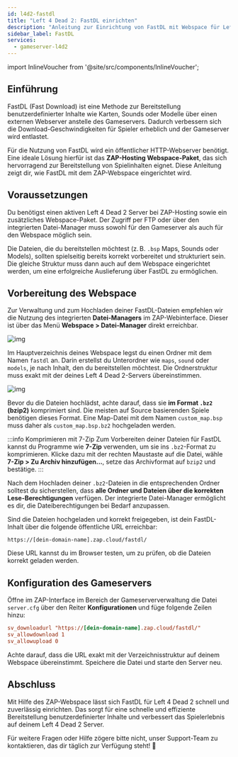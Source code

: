 ```yaml
---
id: l4d2-fastdl
title: "Left 4 Dead 2: FastDL einrichten"
description: "Anleitung zur Einrichtung von FastDL mit Webspace für Left 4 Dead 2 Server bei ZAP-Hosting - ZAP-Hosting Dokumentation"
sidebar_label: FastDL
services:
  - gameserver-l4d2
---
```


import InlineVoucher from '@site/src/components/InlineVoucher';

## Einführung

FastDL (Fast Download) ist eine Methode zur Bereitstellung benutzerdefinierter Inhalte wie Karten, Sounds oder Modelle über einen externen Webserver anstelle des Gameservers. Dadurch verbessern sich die Download-Geschwindigkeiten für Spieler erheblich und der Gameserver wird entlastet.

Für die Nutzung von FastDL wird ein öffentlicher HTTP-Webserver benötigt. Eine ideale Lösung hierfür ist das **ZAP-Hosting Webspace-Paket**, das sich hervorragend zur Bereitstellung von Spielinhalten eignet. Diese Anleitung zeigt dir, wie FastDL mit dem ZAP-Webspace eingerichtet wird.

<InlineVoucher />

## Voraussetzungen

Du benötigst einen aktiven Left 4 Dead 2 Server bei ZAP-Hosting sowie ein zusätzliches Webspace-Paket. Der Zugriff per FTP oder über den integrierten Datei-Manager muss sowohl für den Gameserver als auch für den Webspace möglich sein.

Die Dateien, die du bereitstellen möchtest (z. B. `.bsp` Maps, Sounds oder Models), sollten spielseitig bereits korrekt vorbereitet und strukturiert sein. Die gleiche Struktur muss dann auch auf dem Webspace eingerichtet werden, um eine erfolgreiche Auslieferung über FastDL zu ermöglichen.

## Vorbereitung des Webspace

Zur Verwaltung und zum Hochladen deiner FastDL-Dateien empfehlen wir die Nutzung des integrierten **Datei-Managers** im ZAP-Webinterface. Dieser ist über das Menü **Webspace > Datei-Manager** direkt erreichbar.

![img](https://screensaver01.zap-hosting.com/index.php/s/dptRwGTgL6bHXrE/preview)

Im Hauptverzeichnis deines Webspace legst du einen Ordner mit dem Namen `fastdl` an. Darin erstellst du Unterordner wie `maps`, `sound` oder `models`, je nach Inhalt, den du bereitstellen möchtest. Die Ordnerstruktur muss exakt mit der deines Left 4 Dead 2-Servers übereinstimmen.

![img](https://screensaver01.zap-hosting.com/index.php/s/beCCJPFT5si3wRZ/preview)

Bevor du die Dateien hochlädst, achte darauf, dass sie **im Format `.bz2` (bzip2)** komprimiert sind. Die meisten auf Source basierenden Spiele benötigen dieses Format. Eine Map-Datei mit dem Namen `custom_map.bsp` muss daher als `custom_map.bsp.bz2` hochgeladen werden.

:::info Komprimieren mit 7-Zip
Zum Vorbereiten deiner Dateien für FastDL kannst du Programme wie **7-Zip** verwenden, um sie ins `.bz2`-Format zu komprimieren. Klicke dazu mit der rechten Maustaste auf die Datei, wähle **7-Zip > Zu Archiv hinzufügen...**, setze das Archivformat auf `bzip2` und bestätige.
:::

Nach dem Hochladen deiner `.bz2`-Dateien in die entsprechenden Ordner solltest du sicherstellen, dass **alle Ordner und Dateien über die korrekten Lese-Berechtigungen** verfügen. Der integrierte Datei-Manager ermöglicht es dir, die Dateiberechtigungen bei Bedarf anzupassen.

Sind die Dateien hochgeladen und korrekt freigegeben, ist dein FastDL-Inhalt über die folgende öffentliche URL erreichbar:

```
https://[dein-domain-name].zap.cloud/fastdl/
```

Diese URL kannst du im Browser testen, um zu prüfen, ob die Dateien korrekt geladen werden.

## Konfiguration des Gameservers

Öffne im ZAP-Interface im Bereich der Gameserververwaltung die Datei `server.cfg` über den Reiter **Konfigurationen** und füge folgende Zeilen hinzu:

```cfg
sv_downloadurl "https://[dein-domain-name].zap.cloud/fastdl/"
sv_allowdownload 1
sv_allowupload 0
```

Achte darauf, dass die URL exakt mit der Verzeichnisstruktur auf deinem Webspace übereinstimmt. Speichere die Datei und starte den Server neu.

## Abschluss

Mit Hilfe des ZAP-Webspace lässt sich FastDL für Left 4 Dead 2 schnell und zuverlässig einrichten. Das sorgt für eine schnelle und effiziente Bereitstellung benutzerdefinierter Inhalte und verbessert das Spielerlebnis auf deinem Left 4 Dead 2 Server.

Für weitere Fragen oder Hilfe zögere bitte nicht, unser Support-Team zu kontaktieren, das dir täglich zur Verfügung steht! 🙂